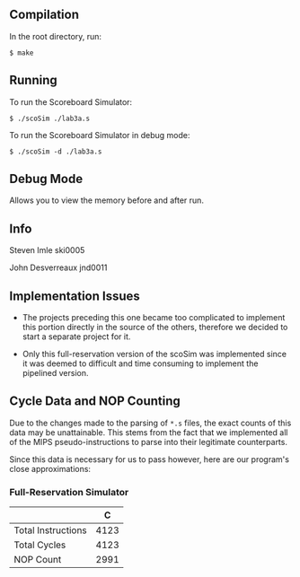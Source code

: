 ## Compilation

In the root directory, run:

`$ make`

## Running

To run the Scoreboard Simulator:

`$ ./scoSim ./lab3a.s`

To run the Scoreboard Simulator in debug mode:

`$ ./scoSim -d ./lab3a.s`

## Debug Mode

Allows you to view the memory before and after run.

## Info

Steven Imle
ski0005

John Desverreaux
jnd0011

## Implementation Issues

* The projects preceding this one became too complicated to implement
this portion directly in the source of the others, therefore we
decided to start a separate project for it.

* Only this full-reservation version of the scoSim was implemented
since it was deemed to difficult and time consuming to implement the
pipelined version.

## Cycle Data and NOP Counting

Due to the changes made to the parsing of `*.s` files, the exact
counts of this data may be unattainable. This stems from the fact that
we implemented all of the MIPS pseudo-instructions to parse into their
legitimate counterparts.

Since this data is necessary for us to pass however, here are our
program's close approximations:

### Full-Reservation Simulator

|                     | C       |
|---------------------|---------|
| Total Instructions  | 4123    |
| Total Cycles        | 4123    |
| NOP Count           | 2991    |
